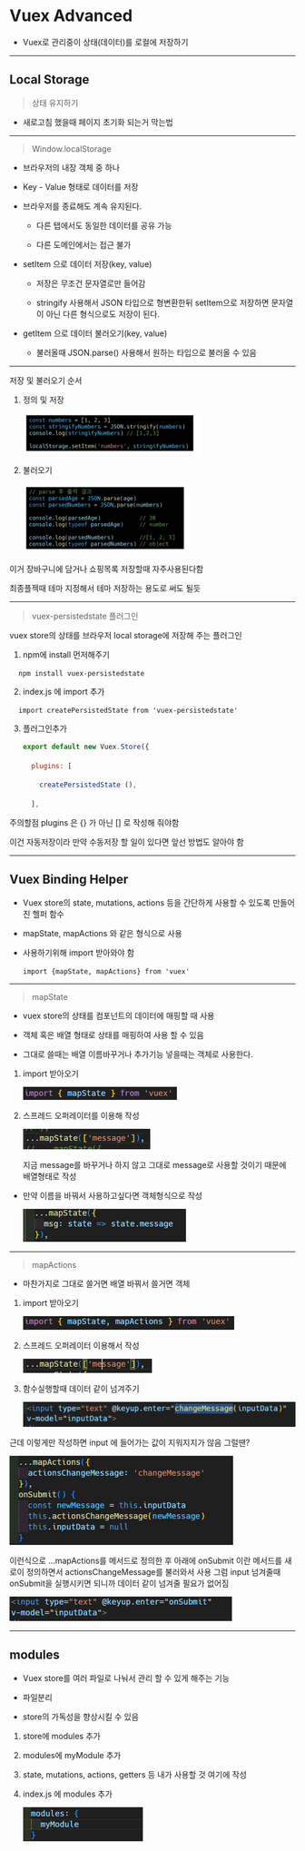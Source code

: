 # Vuex Advanced

- Vuex로 관리중이 상태(데이터)를 로컬에 저장하기

---

## Local Storage

> 상태 유지하기

- 새로고침 했을때 페이지 초기화 되는거 막는법

---

> Window.localStorage

- 브라우저의 내장 객체 중 하나

- Key - Value 형태로 데이터를 저장

- 브라우저를 종료해도 계속 유지된다.
  
  - 다른 탭에서도 동일한 데이터를 공유 가능
  
  - 다른 도메인에서는 접근 불가

- setItem 으로 데이터 저장(key, value)
  
  - 저장은 무조건 문자열로만 들어감
  
  - stringify 사용해서 JSON 타입으로 형변환한뒤 setItem으로 저장하면 문자열이 아닌 다른 형식으로도 저장이 된다.

- getItem 으로 데이터 불러오기(key, value)
  
  - 불러올때 JSON.parse() 사용해서 원하는 타입으로 불러올 수 있음

---

저장 및 불러오기 순서

1. 정의 및 저장
   
   ![](08_Vuex_advanced_assets/2023-05-08-10-34-06-image.png)

2. 불러오기
   
   ![](08_Vuex_advanced_assets/2023-05-08-10-34-44-image.png)

이거 장바구니에 담거나 쇼핑목록 저장할때 자주사용된다함

최종플젝때 테마 지정해서 테마 저장하는 용도로 써도 될듯

---

> vuex-persistedstate 플러그인

vuex store의 상태를 브라우저 local storage에 저장해 주는 플러그인

1. npm에 install 먼저해주기

    `npm install vuex-persistedstate` 

2. index.js 에 import 추가

    `import createPersistedState from 'vuex-persistedstate'`

3. 플러그인추가
   
   ```javascript
   export default new Vuex.Store({
   
     plugins: [
   
       createPersistedState (),
   
     ],
   ```

주의할점 plugins 은 {} 가 아닌 [] 로 작성해 줘야함

이건 자동저장이라 만약 수동저장 할 일이 있다면 앞선 방법도 알아야 함

---

## Vuex Binding Helper

- Vuex store의 state, mutations, actions 등을 간단하게 사용할 수 있도록 만들어진 헬퍼 함수

- mapState, mapActions 와 같은 형식으로 사용

- 사용하기위해 import 받아와야 함
  
  `import {mapState, mapActions} from 'vuex'`

---

> mapState

- vuex store의 상태를 컴포넌트의 데이터에 매핑할 때 사용

- 객체 혹은 배열 형태로 상태를 매핑하여 사용 할 수 있음

- 그대로 쓸때는 배열 이름바꾸거나 추가기능 넣을때는 객체로 사용한다.
1. import 받아오기
   
   ![](08_Vuex_advanced_assets/2023-05-08-11-08-03-image.png)

2. 스프레드 오퍼레이터를 이용해 작성
   
   ![](08_Vuex_advanced_assets/2023-05-08-11-08-31-image.png)
   
   지금 message를 바꾸거나 하지 않고 그대로 message로 사용할 것이기 때문에 배열형태로 작성
- 만약 이름을 바꿔서 사용하고싶다면 객체형식으로 작성
  
  ![](08_Vuex_advanced_assets/2023-05-08-11-09-27-image.png)

---

> mapActions

- 마찬가지로 그대로 쓸거면 배열 바꿔서 쓸거면 객체
1. import 받아오기
   
   ![](08_Vuex_advanced_assets/2023-05-08-11-14-21-image.png)

2. 스프레드 오퍼레이터 이용해서 작성
   
   ![](08_Vuex_advanced_assets/2023-05-08-11-16-37-image.png)

3. 함수실행할때 데이터 같이 넘겨주기
   
   ![](08_Vuex_advanced_assets/2023-05-08-11-17-02-image.png)

근데 이렇게만 작성하면 input 에 들어가는 값이 지워지지가 않음 그럴땐?

![](08_Vuex_advanced_assets/2023-05-08-11-20-08-image.png)

이런식으로 ...mapActions를 메서드로 정의한 후 아래에 onSubmit 이란 메서드를 새로이 정의하면서 actionsChangeMessage를 불러와서 사용 그럼 input 넘겨줄때 onSubmit을 실행시키면 되니까 데이터 같이 넘겨줄 필요가 없어짐

![](08_Vuex_advanced_assets/2023-05-08-11-21-28-image.png)

---

## modules

- Vuex store를 여러 파일로 나눠서 관리 할 수 있게 해주는 기능

- 파일분리

- store의 가독성을 향상시킬 수 있음
1. store에 modules 추가

2. modules에 myModule 추가

3. state, mutations, actions, getters 등 내가 사용할 것 여기에 작성

4. index.js 에 modules 추가 
   
   ![](08_Vuex_advanced_assets/2023-05-08-12-09-51-image.png)
